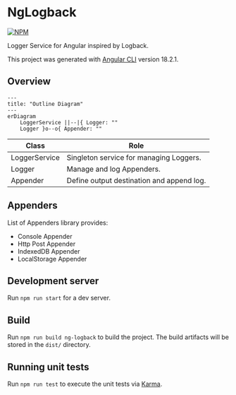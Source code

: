 # NgLogback

[![NPM](https://nodei.co/npm/ng-logback.png)](https://nodei.co/npm/ng-logback/)

Logger Service for Angular inspired by Logback.

This project was generated with [Angular CLI](https://github.com/angular/angular-cli) version 18.2.1.

## Overview

```mermaid
---
title: "Outline Diagram"
---
erDiagram
    LoggerService ||--|{ Logger: ""
    Logger }o--o{ Appender: ""

```

| Class | Role |
| ---- | ---- |
| LoggerService | Singleton service for managing Loggers. |
| Logger | Manage and log Appenders. |
| Appender | Define output destination and append log. |

## Appenders

List of Appenders library provides:
- Console Appender
- Http Post Appender
- IndexedDB Appender
- LocalStorage Appender

## Development server

Run `npm run start` for a dev server.

## Build

Run `npm run build ng-logback` to build the project. The build artifacts will be stored in the `dist/` directory.

## Running unit tests

Run `npm run test` to execute the unit tests via [Karma](https://karma-runner.github.io).
